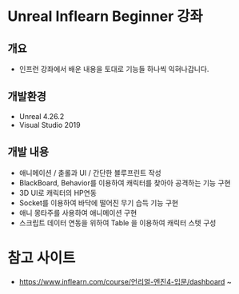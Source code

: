 Unreal Inflearn Beginner 강좌
=================

개요
----------
* 인프런 강좌에서 배운 내용을 토대로 기능들 하나씩 익혀나갑니다.


개발환경
-------
* Unreal 4.26.2
* Visual Studio 2019


개발 내용
------
* 애니메이션 / 춛롤과 UI / 간단한 블루프린트 작성
* BlackBoard, Behavior를 이용하여 캐릭터를 찾아아 공격하는 기능 구현
* 3D UI로 캐릭터의 HP연동
* Socket를 이용하여 바닥에 떨어진 무기 습득 기능 구현
* 애니 몽타주를 사용하여 애니메이션 구현
* 스크립트 데이터 연동을 위하여 Table 을 이용하여 캐릭터 스텟 구성


참고 사이트
=============
- https://www.inflearn.com/course/언리얼-엔진4-입문/dashboard ~



